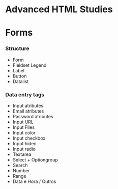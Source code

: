 # **Advanced HTML Studies**

# Forms

### Structure
   * Form
   * Fieldset Legend
   * Label
   * Button
   * Datalist

### Data entry tags
   * Input atributes
   * Email atributes
   * Password atributes
   * Input URL
   * Input Files
   * Input color
   * Input checkbox
   * Input hiden
   * Input radio
   * Textarea
   * Select + Optiongroup
   * Search
   * Number
   * Range
   * Data e Hora / Outros